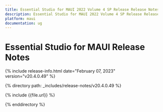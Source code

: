 ```yaml
---
title: Essential Studio for MAUI 2022 Volume 4 SP Release Release Notes  
description: Essential Studio for MAUI 2022 Volume 4 SP Release Release Notes  
platform: maui
documentation: ug
---
```


# Essential Studio for MAUI Release Notes  

{% include release-info.html date="February 07, 2023"  version="v20.4.0.49" %} 

{% directory path: _includes/release-notes/v20.4.0.49 %}

{% include {{file.url}} %}

{% enddirectory %}



